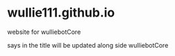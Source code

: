 # wullie111.github.io
website for wulliebotCore

says in the title 
will be updated along side wulliebotCore
